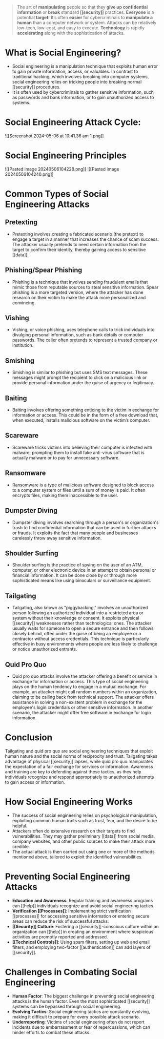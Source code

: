 > The art of **manipulating** people so that they **give up confidential information** or **break** standard **[[security]]** practices.
> **Everyone** is a potential **target**!
> It’s often **easier** for cybercriminals to **manipulate a human** than a computer network or system.
> Attacks can be relatively low-tech, low-cost, and easy to execute.
> **Technology** is rapidly **accelerating** along with the sophistication of attacks.
# What is Social Engineering?

- Social engineering is a manipulation technique that exploits human error to gain private information, access, or valuables. In contrast to traditional hacking, which involves breaking into computer systems, social engineering relies on tricking people into breaking normal [[security]] procedures.
- It is often used by cybercriminals to gather sensitive information, such as passwords and bank information, or to gain unauthorized access to systems.
# Social Engineering Attack Cycle:
![[Screenshot 2024-05-06 at 10.41.36 am 1.png]]
# Social Engineering Principles
![[Pasted image 20240506104228.png]]
![[Pasted image 20240506104240.png]]

# Common Types of Social Engineering Attacks

## Pretexting
- Pretexting involves creating a fabricated scenario (the pretext) to engage a target in a manner that increases the chance of scam success. The attacker usually pretends to need certain information from the target to confirm their identity, thereby gaining access to sensitive [[data]].

## Phishing/Spear Phishing
- Phishing is a technique that involves sending fraudulent emails that mimic those from reputable sources to steal sensitive information. Spear phishing is a more targeted version, where the attacker has done research on their victim to make the attack more personalized and convincing.

## Vishing
- Vishing, or voice phishing, uses telephone calls to trick individuals into divulging personal information, such as bank details or computer passwords. The caller often pretends to represent a trusted company or institution.

## Smishing
- Smishing is similar to phishing but uses SMS text messages. These messages might prompt the recipient to click on a malicious link or provide personal information under the guise of urgency or legitimacy.

## Baiting
- Baiting involves offering something enticing to the victim in exchange for information or access. This could be in the form of a free download that, when executed, installs malicious software on the victim’s computer.

## Scareware
- Scareware tricks victims into believing their computer is infected with malware, prompting them to install fake anti-virus software that is actually malware or to pay for unnecessary software.

## Ransomware
- Ransomware is a type of malicious software designed to block access to a computer system or files until a sum of money is paid. It often encrypts files, making them inaccessible to the user.

## Dumpster Diving
- Dumpster diving involves searching through a person's or organization's trash to find confidential information that can be used in further attacks or frauds. It exploits the fact that many people and businesses carelessly throw away sensitive information.

## Shoulder Surfing
- Shoulder surfing is the practice of spying on the user of an ATM, computer, or other electronic device in an attempt to obtain personal or financial information. It can be done close by or through more sophisticated means like using binoculars or surveillance equipment.
## Tailgating
- Tailgating, also known as "piggybacking," involves an unauthorized person following an authorized individual into a restricted area or system without their knowledge or consent. It exploits physical [[security]] weaknesses rather than technological ones. The attacker usually waits for someone to open a secure entrance and then follows closely behind, often under the guise of being an employee or a contractor without access credentials. This technique is particularly effective in busy environments where people are less likely to challenge or notice unauthorized entrants.

## Quid Pro Quo
- Quid pro quo attacks involve the attacker offering a benefit or service in exchange for information or access. This type of social engineering plays on the human tendency to engage in a mutual exchange. For example, an attacker might call random numbers within an organization, claiming to be calling back from technical support. The attacker offers assistance in solving a non-existent problem in exchange for the employee's login credentials or other sensitive information. In another scenario, the attacker might offer free software in exchange for login information.

# Conclusion

Tailgating and quid pro quo are social engineering techniques that exploit human nature and the social norms of reciprocity and trust. Tailgating takes advantage of physical [[security]] lapses, while quid pro quo manipulates the expectation of a fair exchange for services or information. Awareness and training are key to defending against these tactics, as they help individuals recognize and respond appropriately to unauthorized attempts to gain access or information.

# How Social Engineering Works

- The success of social engineering relies on psychological manipulation, exploiting common human traits such as trust, fear, and the desire to be helpful.
- Attackers often do extensive research on their targets to find vulnerabilities. They may gather preliminary [[data]] from social media, company websites, and other public sources to make their attack more credible.
- The actual attack is then carried out using one or more of the methods mentioned above, tailored to exploit the identified vulnerabilities.

# Preventing Social Engineering Attacks

- **Education and Awareness**: Regular training and awareness programs can [[help]] individuals recognize and avoid social engineering tactics.
- **Verification [[Processes]]**: Implementing strict verification [[processes]] for accessing sensitive information or entering secure areas can reduce the risk of successful attacks.
- **[[Security]] Culture**: Fostering a [[security]]-conscious culture within an organization can [[help]] in creating an environment where suspicious activities are promptly reported and addressed.
- **[[Technical Controls]]**: Using spam filters, setting up web and email filters, and employing two-factor [[authentication]] can add layers of [[security]].

# Challenges in Combating Social Engineering

- **Human Factor**: The biggest challenge in preventing social engineering attacks is the human factor. Even the most sophisticated [[security]] systems can be bypassed through social engineering.
- **Evolving Tactics**: Social engineering tactics are constantly evolving, making it difficult to prepare for every possible attack scenario.
- **Underreporting**: Victims of social engineering often do not report incidents due to embarrassment or fear of repercussions, which can hinder efforts to combat these attacks.

